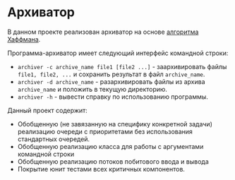 # Архиватор

В данном проекте реализован архиватор на основе [алгоритма Хаффмана](https://en.wikipedia.org/wiki/Huffman_coding).

Программа-архиватор имеет следующий интерфейс командной строки:
* `archiver -c archive_name file1 [file2 ...]` - заархивировать файлы `file1, file2, ...` и сохранить результат в файл `archive_name`.
* `archiver -d archive_name` - разархивировать файлы из архива `archive_name` и положить в текущую директорию.
* `archiver -h` - вывести справку по использованию программы.

Данный проект содержит:
- Обобщенную (не завязанную на специфику конкретной задачи) реализацию очереди с приоритетами без использования стандартных очередей.
- Обобщенную реализацию класса для работы с аргументами командной строки
- Обобщенную реализацию потоков побитового ввода и вывода
- Покрытие юнит тестами всех критичных компонентов.
